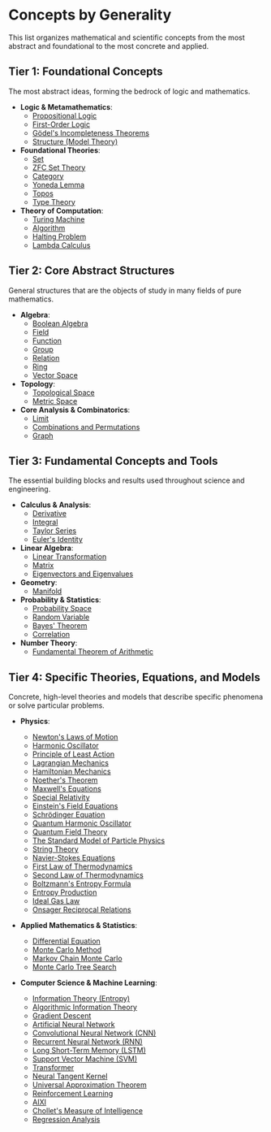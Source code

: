 # Concepts by Generality

This list organizes mathematical and scientific concepts from the most abstract and foundational to the most concrete and applied.

## Tier 1: Foundational Concepts

The most abstract ideas, forming the bedrock of logic and mathematics.

- **Logic & Metamathematics**:
    - [Propositional Logic](../foundations_of_mathematics/logic/propositional_logic.md)
    - [First-Order Logic](../foundations_of_mathematics/logic/first_order_logic.md)
    - [Gödel's Incompleteness Theorems](../foundations_of_mathematics/logic/godels_incompleteness_theorems.md)
    - [Structure (Model Theory)](../foundations_of_mathematics/model_theory/structure.md)
- **Foundational Theories**:
    - [Set](../foundations_of_mathematics/set_theory/set.md)
    - [ZFC Set Theory](../foundations_of_mathematics/set_theory/zfc.md)
    - [Category](../foundations_of_mathematics/category_theory/category.md)
    - [Yoneda Lemma](../foundations_of_mathematics/category_theory/yoneda_lemma.md)
    - [Topos](../foundations_of_mathematics/topos_theory/topos.md)
    - [Type Theory](../foundations_of_mathematics/type_theory/type_theory.md)
- **Theory of Computation**:
    - [Turing Machine](../foundations_of_mathematics/computability_theory/turing_machine.md)
    - [Algorithm](../computer_science/algorithms_and_data_structures/algorithm.md)
    - [Halting Problem](../foundations_of_mathematics/computability_theory/halting_problem.md)
    - [Lambda Calculus](../foundations_of_mathematics/computability_theory/lambda_calculus.md)

## Tier 2: Core Abstract Structures

General structures that are the objects of study in many fields of pure mathematics.

- **Algebra**:
    - [Boolean Algebra](../pure_mathematics/algebra/boolean_algebra.md)
    - [Field](../pure_mathematics/algebra/field.md)
    - [Function](../pure_mathematics/algebra/function.md)
    - [Group](../pure_mathematics/algebra/group.md)
    - [Relation](../pure_mathematics/algebra/relation.md)
    - [Ring](../pure_mathematics/algebra/ring.md)
    - [Vector Space](../pure_mathematics/linear_algebra/vector_space.md)
- **Topology**:
    - [Topological Space](../pure_mathematics/topology/topological_space.md)
    - [Metric Space](../pure_mathematics/topology/metric_space.md)
- **Core Analysis & Combinatorics**:
    - [Limit](../pure_mathematics/analysis/limit.md)
    - [Combinations and Permutations](../pure_mathematics/discrete_mathematics/combinatorics/combinations_and_permutations.md)
    - [Graph](../pure_mathematics/discrete_mathematics/graph_theory/graph.md)

## Tier 3: Fundamental Concepts and Tools

The essential building blocks and results used throughout science and engineering.

- **Calculus & Analysis**:
    - [Derivative](../pure_mathematics/analysis/derivative.md)
    - [Integral](../pure_mathematics/analysis/integral.md)
    - [Taylor Series](../pure_mathematics/analysis/taylor_series.md)
    - [Euler's Identity](../pure_mathematics/analysis/eulers_identity.md)
- **Linear Algebra**:
    - [Linear Transformation](../pure_mathematics/linear_algebra/linear_transformation.md)
    - [Matrix](../pure_mathematics/linear_algebra/matrix.md)
    - [Eigenvectors and Eigenvalues](../pure_mathematics/linear_algebra/eigenvectors_and_eigenvalues.md)
- **Geometry**:
    - [Manifold](../pure_mathematics/geometry/manifold.md)
- **Probability & Statistics**:
    - [Probability Space](../applied_mathematics/probability_theory/probability_space.md)
    - [Random Variable](../applied_mathematics/probability_theory/random_variable.md)
    - [Bayes' Theorem](../applied_mathematics/probability_theory/bayes_theorem.md)
    - [Correlation](../applied_mathematics/statistics/correlation.md)
- **Number Theory**:
    - [Fundamental Theorem of Arithmetic](../pure_mathematics/number_theory/fundamental_theorem_of_arithmetic.md)

## Tier 4: Specific Theories, Equations, and Models

Concrete, high-level theories and models that describe specific phenomena or solve particular problems.

- **Physics**:
    - [Newton's Laws of Motion](../physics/classical_mechanics/newtons_laws.md)
    - [Harmonic Oscillator](../physics/classical_mechanics/harmonic_oscillator.md)
    - [Principle of Least Action](../physics/analytical_mechanics/principle_of_least_action.md)
    - [Lagrangian Mechanics](../physics/analytical_mechanics/lagrangian_mechanics.md)
    - [Hamiltonian Mechanics](../physics/analytical_mechanics/hamiltonian_mechanics.md)
    - [Noether's Theorem](../physics/analytical_mechanics/noethers_theorem.md)
    - [Maxwell's Equations](../physics/electromagnetism/maxwells_equations.md)
    - [Special Relativity](../physics/special_relativity/special_relativity.md)
    - [Einstein's Field Equations](../physics/general_relativity/einstein_field_equations.md)
    - [Schrödinger Equation](../physics/quantum_mechanics/schrodinger_equation.md)
    - [Quantum Harmonic Oscillator](../physics/quantum_mechanics/quantum_harmonic_oscillator.md)
    - [Quantum Field Theory](../physics/quantum_field_theory/quantum_field_theory.md)
    - [The Standard Model of Particle Physics](../physics/particle_physics/standard_model.md)
    - [String Theory](../physics/string_theory/string_theory.md)
    - [Navier-Stokes Equations](../physics/fluid_dynamics/navier_stokes_equations.md)
    - [First Law of Thermodynamics](../physics/thermodynamics/first_law_of_thermodynamics.md)
    - [Second Law of Thermodynamics](../physics/thermodynamics/second_law_of_thermodynamics.md)
    - [Boltzmann's Entropy Formula](../physics/thermodynamics/boltzmanns_entropy_formula.md)
    - [Entropy Production](../physics/thermodynamics/entropy_production.md)
    - [Ideal Gas Law](../physics/thermodynamics/ideal_gas_law.md)
    - [Onsager Reciprocal Relations](../physics/thermodynamics/onsager_reciprocal_relations.md)
- **Applied Mathematics & Statistics**:
    - [Differential Equation](../applied_mathematics/differential_equations/differential_equation.md)
    - [Monte Carlo Method](../applied_mathematics/monte_carlo_method/monte_carlo_method.md)
    - [Markov Chain Monte Carlo](../applied_mathematics/monte_carlo_method/markov_chain_monte_carlo.md)
    - [Monte Carlo Tree Search](../applied_mathematics/monte_carlo_method/monte_carlo_tree_search.md)

- **Computer Science & Machine Learning**:
    - [Information Theory (Entropy)](../computer_science/information_theory/entropy.md)
    - [Algorithmic Information Theory](../computer_science/information_theory/algorithmic_information_theory.md)
    - [Gradient Descent](../computer_science/machine_learning/gradient_descent.md)
    - [Artificial Neural Network](../computer_science/machine_learning/deep_learning/artificial_neural_network.md)
    - [Convolutional Neural Network (CNN)](../computer_science/machine_learning/deep_learning/cnn.md)
    - [Recurrent Neural Network (RNN)](../computer_science/machine_learning/deep_learning/rnn.md)
    - [Long Short-Term Memory (LSTM)](../computer_science/machine_learning/deep_learning/lstm.md)
    - [Support Vector Machine (SVM)](../computer_science/machine_learning/svm.md)
    - [Transformer](../computer_science/machine_learning/deep_learning/transformer.md)
    - [Neural Tangent Kernel](../computer_science/machine_learning/deep_learning/neural_tangent_kernel.md)
    - [Universal Approximation Theorem](../computer_science/machine_learning/deep_learning/universal_approximation_theorem.md)
    - [Reinforcement Learning](../computer_science/artificial_intelligence/reinforcement_learning.md)
    - [AIXI](../computer_science/artificial_intelligence/aixi.md)
    - [Chollet's Measure of Intelligence](../computer_science/artificial_intelligence/chollets_measure_of_intelligence.md)
    - [Regression Analysis](../computer_science/machine_learning/regression_analysis.md)
